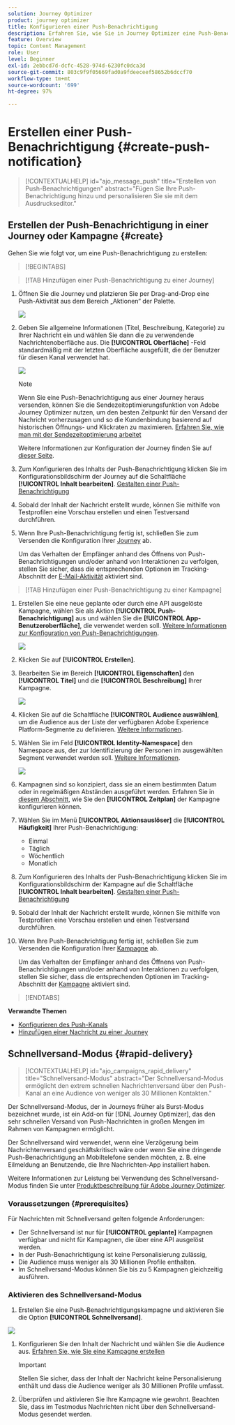```yaml
---
solution: Journey Optimizer
product: journey optimizer
title: Konfigurieren einer Push-Benachrichtigung
description: Erfahren Sie, wie Sie in Journey Optimizer eine Push-Benachrichtigung erstellen
feature: Overview
topic: Content Management
role: User
level: Beginner
exl-id: 2ebbcd7d-dcfc-4528-974d-6230fc0dca3d
source-git-commit: 803c9f9f05669fad0a9fdeeceef58652b6dccf70
workflow-type: tm+mt
source-wordcount: '699'
ht-degree: 97%

---
```


# Erstellen einer Push-Benachrichtigung {#create-push-notification}

>[!CONTEXTUALHELP]
>id="ajo_message_push"
>title="Erstellen von Push-Benachrichtigungen"
>abstract="Fügen Sie Ihre Push-Benachrichtigung hinzu und personalisieren Sie sie mit dem Ausdruckseditor."

## Erstellen der Push-Benachrichtigung in einer Journey oder Kampagne {#create}

Gehen Sie wie folgt vor, um eine Push-Benachrichtigung zu erstellen:

>[!BEGINTABS]

>[!TAB Hinzufügen einer Push-Benachrichtigung zu einer Journey]

1. Öffnen Sie die Journey und platzieren Sie per Drag-and-Drop eine Push-Aktivität aus dem Bereich „Aktionen“ der Palette.

   ![](assets/push_create_1.png)

1. Geben Sie allgemeine Informationen (Titel, Beschreibung, Kategorie) zu Ihrer Nachricht ein und wählen Sie dann die zu verwendende Nachrichtenoberfläche aus. Die **[!UICONTROL Oberfläche]** -Feld standardmäßig mit der letzten Oberfläche ausgefüllt, die der Benutzer für diesen Kanal verwendet hat.

   ![](assets/push_create_2.png)

   >[!NOTE]
   >
   >Wenn Sie eine Push-Benachrichtigung aus einer Journey heraus versenden, können Sie die Sendezeitoptimierungsfunktion von Adobe Journey Optimizer nutzen, um den besten Zeitpunkt für den Versand der Nachricht vorherzusagen und so die Kundenbindung basierend auf historischen Öffnungs- und Klickraten zu maximieren. [Erfahren Sie, wie man mit der Sendezeitoptimierung arbeitet](../building-journeys/journeys-message.md#send-time-optimization)

   Weitere Informationen zur Konfiguration der Journey finden Sie auf [dieser Seite](../building-journeys/journey-gs.md).

1. Zum Konfigurieren des Inhalts der Push-Benachrichtigung klicken Sie im Konfigurationsbildschirm der Journey auf die Schaltfläche **[!UICONTROL Inhalt bearbeiten]**. [Gestalten einer Push-Benachrichtigung](design-push.md)

1. Sobald der Inhalt der Nachricht erstellt wurde, können Sie mithilfe von Testprofilen eine Vorschau erstellen und einen Testversand durchführen.

1. Wenn Ihre Push-Benachrichtigung fertig ist, schließen Sie zum Versenden die Konfiguration Ihrer [Journey](../building-journeys/journey-gs.md) ab.

   Um das Verhalten der Empfänger anhand des Öffnens von Push-Benachrichtigungen und/oder anhand von Interaktionen zu verfolgen, stellen Sie sicher, dass die entsprechenden Optionen im Tracking-Abschnitt der [E-Mail-Aktivität](../building-journeys/journeys-message.md) aktiviert sind.

>[!TAB Hinzufügen einer Push-Benachrichtigung zu einer Kampagne]

1. Erstellen Sie eine neue geplante oder durch eine API ausgelöste Kampagne, wählen Sie als Aktion **[!UICONTROL Push-Benachrichtigung]** aus und wählen Sie die **[!UICONTROL App-Benutzeroberfläche]**, die verwendet werden soll. [Weitere Informationen zur Konfiguration von Push-Benachrichtigungen](push-configuration.md).

   ![](assets/push_create_3.png)

1. Klicken Sie auf **[!UICONTROL Erstellen]**.

1. Bearbeiten Sie im Bereich **[!UICONTROL Eigenschaften]** den **[!UICONTROL Titel]** und die **[!UICONTROL Beschreibung]** Ihrer Kampagne.

   ![](assets/push_create_4.png)

1. Klicken Sie auf die Schaltfläche **[!UICONTROL Audience auswählen]**, um die Audience aus der Liste der verfügbaren Adobe Experience Platform-Segmente zu definieren. [Weitere Informationen](../segment/about-segments.md).

1. Wählen Sie im Feld **[!UICONTROL Identity-Namespace]** den Namespace aus, der zur Identifizierung der Personen im ausgewählten Segment verwendet werden soll. [Weitere Informationen](../event/about-creating.md#select-the-namespace).

   ![](assets/push_create_5.png)

1. Kampagnen sind so konzipiert, dass sie an einem bestimmten Datum oder in regelmäßigen Abständen ausgeführt werden. Erfahren Sie in [diesem Abschnitt](../campaigns/create-campaign.md#schedule), wie Sie den **[!UICONTROL Zeitplan]** der Kampagne konfigurieren können.

1. Wählen Sie im Menü **[!UICONTROL Aktionsauslöser]** die **[!UICONTROL Häufigkeit]** Ihrer Push-Benachrichtigung:

   * Einmal
   * Täglich
   * Wöchentlich
   * Monatlich

1. Zum Konfigurieren des Inhalts der Push-Benachrichtigung klicken Sie im Konfigurationsbildschirm der Kampagne auf die Schaltfläche **[!UICONTROL Inhalt bearbeiten]**. [Gestalten einer Push-Benachrichtigung](design-push.md)

1. Sobald der Inhalt der Nachricht erstellt wurde, können Sie mithilfe von Testprofilen eine Vorschau erstellen und einen Testversand durchführen.

1. Wenn Ihre Push-Benachrichtigung fertig ist, schließen Sie zum Versenden die Konfiguration Ihrer [Kampagne](../campaigns/create-campaign.md) ab.

   Um das Verhalten der Empfänger anhand des Öffnens von Push-Benachrichtigungen und/oder anhand von Interaktionen zu verfolgen, stellen Sie sicher, dass die entsprechenden Optionen im Tracking-Abschnitt der [Kampagne](../campaigns/create-campaign.md) aktiviert sind.

>[!ENDTABS]

**Verwandte Themen**

* [Konfigurieren des Push-Kanals](push-gs.md)
* [Hinzufügen einer Nachricht zu einer Journey](../building-journeys/journeys-message.md)

## Schnellversand-Modus {#rapid-delivery}

>[!CONTEXTUALHELP]
>id="ajo_campaigns_rapid_delivery"
>title="Schnellversand-Modus"
>abstract="Der Schnellversand-Modus ermöglicht den extrem schnellen Nachrichtenversand über den Push-Kanal an eine Audience von weniger als 30 Millionen Kontakten."

Der Schnellversand-Modus, der in Journeys früher als Burst-Modus bezeichnet wurde, ist ein Add-on für [!DNL Journey Optimizer], das den sehr schnellen Versand von Push-Nachrichten in großen Mengen im Rahmen von Kampagnen ermöglicht.

Der Schnellversand wird verwendet, wenn eine Verzögerung beim Nachrichtenversand geschäftskritisch wäre oder wenn Sie eine dringende Push-Benachrichtigung an Mobiltelefone senden möchten, z. B. eine Eilmeldung an Benutzende, die Ihre Nachrichten-App installiert haben.

Weitere Informationen zur Leistung bei Verwendung des Schnellversand-Modus finden Sie unter [Produktbeschreibung für Adobe Journey Optimizer](https://helpx.adobe.com/de/legal/product-descriptions/adobe-journey-optimizer.html).

### Voraussetzungen {#prerequisites}

Für Nachrichten mit Schnellversand gelten folgende Anforderungen:

* Der Schnellversand ist nur für **[!UICONTROL geplante]** Kampagnen verfügbar und nicht für Kampagnen, die über eine API ausgelöst werden.
* In der Push-Benachrichtigung ist keine Personalisierung zulässig,
* Die Audience muss weniger als 30 Millionen Profile enthalten.
* Im Schnellversand-Modus können Sie bis zu 5 Kampagnen gleichzeitig ausführen.

### Aktivieren des Schnellversand-Modus

1. Erstellen Sie eine Push-Benachrichtigungskampagne und aktivieren Sie die Option **[!UICONTROL Schnellversand]**.

![](assets/create-campaign-burst.png)

1. Konfigurieren Sie den Inhalt der Nachricht und wählen Sie die Audience aus. [Erfahren Sie, wie Sie eine Kampagne erstellen](#create)

   >[!IMPORTANT]
   >
   >Stellen Sie sicher, dass der Inhalt der Nachricht keine Personalisierung enthält und dass die Audience weniger als 30 Millionen Profile umfasst.

1. Überprüfen und aktivieren Sie Ihre Kampagne wie gewohnt. Beachten Sie, dass im Testmodus Nachrichten nicht über den Schnellversand-Modus gesendet werden.
